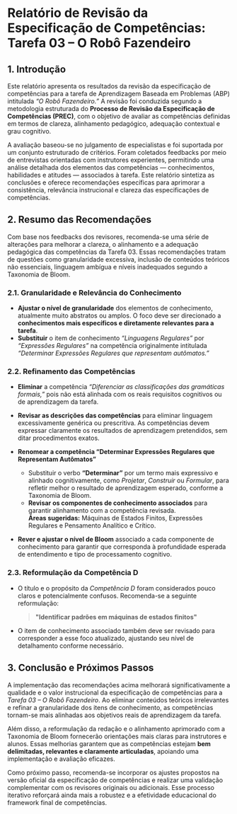 # Relatório de Revisão da Especificação de Competências: Tarefa 03 – O Robô Fazendeiro

## 1. Introdução

Este relatório apresenta os resultados da revisão da especificação de competências para a tarefa de Aprendizagem Baseada em Problemas (ABP) intitulada *“O Robô Fazendeiro.”* A revisão foi conduzida segundo a metodologia estruturada do **Processo de Revisão da Especificação de Competências (PREC)**, com o objetivo de avaliar as competências definidas em termos de clareza, alinhamento pedagógico, adequação contextual e grau cognitivo.

A avaliação baseou-se no julgamento de especialistas e foi suportada por um conjunto estruturado de critérios. Foram coletados feedbacks por meio de entrevistas orientadas com instrutores experientes, permitindo uma análise detalhada dos elementos das competências — conhecimentos, habilidades e atitudes — associados à tarefa. Este relatório sintetiza as conclusões e oferece recomendações específicas para aprimorar a consistência, relevância instrucional e clareza das especificações de competências.

## 2. Resumo das Recomendações

Com base nos feedbacks dos revisores, recomenda-se uma série de alterações para melhorar a clareza, o alinhamento e a adequação pedagógica das competências da Tarefa 03. Essas recomendações tratam de questões como granularidade excessiva, inclusão de conteúdos teóricos não essenciais, linguagem ambígua e níveis inadequados segundo a Taxonomia de Bloom.

### 2.1. Granularidade e Relevância do Conhecimento

* **Ajustar o nível de granularidade** dos elementos de conhecimento, atualmente muito abstratos ou amplos. O foco deve ser direcionado a **conhecimentos mais específicos e diretamente relevantes para a tarefa**.
* **Substituir** o item de conhecimento *“Linguagens Regulares”* por *“Expressões Regulares”* na competência originalmente intitulada *“Determinar Expressões Regulares que representam autômatos.”*

### 2.2. Refinamento das Competências

* **Eliminar** a competência *“Diferenciar as classificações das gramáticas formais,”* pois não está alinhada com os reais requisitos cognitivos ou de aprendizagem da tarefa.

* **Revisar as descrições das competências** para eliminar linguagem excessivamente genérica ou prescritiva. As competências devem expressar claramente os resultados de aprendizagem pretendidos, sem ditar procedimentos exatos.

* **Renomear a competência “Determinar Expressões Regulares que Representam Autômatos”**

  * Substituir o verbo **“Determinar”** por um termo mais expressivo e alinhado cognitivamente, como *Projetar*, *Construir* ou *Formular*, para refletir melhor o resultado de aprendizagem esperado, conforme a Taxonomia de Bloom.
  * **Revisar os componentes de conhecimento associados** para garantir alinhamento com a competência revisada.  
    **Áreas sugeridas:** Máquinas de Estados Finitos, Expressões Regulares e Pensamento Analítico e Crítico.

* **Rever e ajustar o nível de Bloom** associado a cada componente de conhecimento para garantir que corresponda à profundidade esperada de entendimento e tipo de processamento cognitivo.

### 2.3. Reformulação da Competência D

* O título e o propósito da *Competência D* foram considerados pouco claros e potencialmente confusos. Recomenda-se a seguinte reformulação:

  > **"Identificar padrões em máquinas de estados finitos"**

* O item de conhecimento associado também deve ser revisado para corresponder a esse foco atualizado, ajustando seu nível de detalhamento conforme necessário.

## 3. Conclusão e Próximos Passos

A implementação das recomendações acima melhorará significativamente a qualidade e o valor instrucional da especificação de competências para a *Tarefa 03 – O Robô Fazendeiro*. Ao eliminar conteúdos teóricos irrelevantes e refinar a granularidade dos itens de conhecimento, as competências tornam-se mais alinhadas aos objetivos reais de aprendizagem da tarefa.

Além disso, a reformulação da redação e o alinhamento aprimorado com a Taxonomia de Bloom fornecerão orientações mais claras para instrutores e alunos. Essas melhorias garantem que as competências estejam **bem delimitadas, relevantes e claramente articuladas**, apoiando uma implementação e avaliação eficazes.

Como próximo passo, recomenda-se incorporar os ajustes propostos na versão oficial da especificação de competências e realizar uma validação complementar com os revisores originais ou adicionais. Esse processo iterativo reforçará ainda mais a robustez e a efetividade educacional do framework final de competências.
